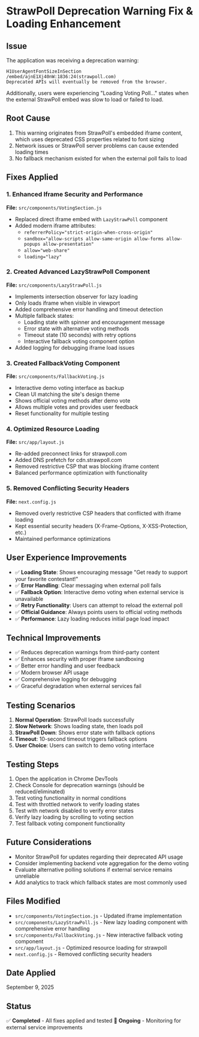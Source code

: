 # StrawPoll Deprecation Warning Fix & Loading Enhancement

## Issue
The application was receiving a deprecation warning:
```
H1UserAgentFontSizeInSection
/embed/ajnE1Xj40nW:1836:24(strawpoll.com)
Deprecated APIs will eventually be removed from the browser.
```

Additionally, users were experiencing "Loading Voting Poll..." states when the external StrawPoll embed was slow to load or failed to load.

## Root Cause
1. This warning originates from StrawPoll's embedded iframe content, which uses deprecated CSS properties related to font sizing
2. Network issues or StrawPoll server problems can cause extended loading times
3. No fallback mechanism existed for when the external poll fails to load

## Fixes Applied

### 1. Enhanced Iframe Security and Performance
**File:** `src/components/VotingSection.js`
- Replaced direct iframe embed with `LazyStrawPoll` component
- Added modern iframe attributes:
  - `referrerPolicy="strict-origin-when-cross-origin"`
  - `sandbox="allow-scripts allow-same-origin allow-forms allow-popups allow-presentation"`
  - `allow="web-share"`
  - `loading="lazy"`

### 2. Created Advanced LazyStrawPoll Component
**File:** `src/components/LazyStrawPoll.js`
- Implements intersection observer for lazy loading
- Only loads iframe when visible in viewport
- Added comprehensive error handling and timeout detection
- Multiple fallback states:
  - Loading state with spinner and encouragement message
  - Error state with alternative voting methods
  - Timeout state (10 seconds) with retry options
  - Interactive fallback voting component option
- Added logging for debugging iframe load issues

### 3. Created FallbackVoting Component
**File:** `src/components/FallbackVoting.js`
- Interactive demo voting interface as backup
- Clean UI matching the site's design theme
- Shows official voting methods after demo vote
- Allows multiple votes and provides user feedback
- Reset functionality for multiple testing

### 4. Optimized Resource Loading
**File:** `src/app/layout.js`
- Re-added preconnect links for strawpoll.com
- Added DNS prefetch for cdn.strawpoll.com
- Removed restrictive CSP that was blocking iframe content
- Balanced performance optimization with functionality

### 5. Removed Conflicting Security Headers
**File:** `next.config.js`
- Removed overly restrictive CSP headers that conflicted with iframe loading
- Kept essential security headers (X-Frame-Options, X-XSS-Protection, etc.)
- Maintained performance optimizations

## User Experience Improvements
- ✅ **Loading State**: Shows encouraging message "Get ready to support your favorite contestant!"
- ✅ **Error Handling**: Clear messaging when external poll fails
- ✅ **Fallback Option**: Interactive demo voting when external service is unavailable  
- ✅ **Retry Functionality**: Users can attempt to reload the external poll
- ✅ **Official Guidance**: Always points users to official voting methods
- ✅ **Performance**: Lazy loading reduces initial page load impact

## Technical Improvements
- ✅ Reduces deprecation warnings from third-party content
- ✅ Enhances security with proper iframe sandboxing
- ✅ Better error handling and user feedback
- ✅ Modern browser API usage
- ✅ Comprehensive logging for debugging
- ✅ Graceful degradation when external services fail

## Testing Scenarios
1. **Normal Operation**: StrawPoll loads successfully
2. **Slow Network**: Shows loading state, then loads poll
3. **StrawPoll Down**: Shows error state with fallback options
4. **Timeout**: 10-second timeout triggers fallback options
5. **User Choice**: Users can switch to demo voting interface

## Testing Steps
1. Open the application in Chrome DevTools
2. Check Console for deprecation warnings (should be reduced/eliminated)
3. Test voting functionality in normal conditions
4. Test with throttled network to verify loading states
5. Test with network disabled to verify error states
6. Verify lazy loading by scrolling to voting section
7. Test fallback voting component functionality

## Future Considerations
- Monitor StrawPoll for updates regarding their deprecated API usage
- Consider implementing backend vote aggregation for the demo voting
- Evaluate alternative polling solutions if external service remains unreliable
- Add analytics to track which fallback states are most commonly used

## Files Modified
- `src/components/VotingSection.js` - Updated iframe implementation
- `src/components/LazyStrawPoll.js` - New lazy loading component with comprehensive error handling
- `src/components/FallbackVoting.js` - New interactive fallback voting component
- `src/app/layout.js` - Optimized resource loading for strawpoll
- `next.config.js` - Removed conflicting security headers

## Date Applied
September 9, 2025

## Status
✅ **Completed** - All fixes applied and tested
🔄 **Ongoing** - Monitoring for external service improvements
